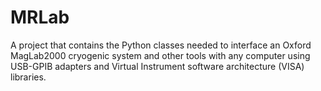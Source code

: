 # MRLab
A project that contains the Python classes needed to interface an Oxford MagLab2000 cryogenic system and other tools with any computer using USB-GPIB adapters and Virtual Instrument software architecture (VISA) libraries.
